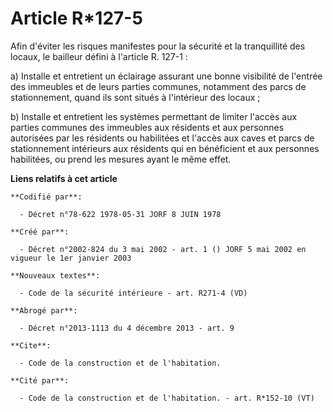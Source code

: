 # Article R*127-5

Afin d'éviter les risques manifestes pour la sécurité et la tranquillité des locaux, le bailleur défini à l'article R.
127-1 :

a) Installe et entretient un éclairage assurant une bonne visibilité de l'entrée des immeubles et de leurs parties communes,
notamment des parcs de stationnement, quand ils sont situés à l'intérieur des locaux ;

b) Installe et entretient les systèmes permettant de limiter l'accès aux parties communes des immeubles aux résidents et aux
personnes autorisées par les résidents ou habilitées et l'accès aux caves et parcs de stationnement intérieurs aux résidents
qui en bénéficient et aux personnes habilitées, ou prend les mesures ayant le même effet.

**Liens relatifs à cet article**

	**Codifié par**:

	  - Décret n°78-622 1978-05-31 JORF 8 JUIN 1978

	**Créé par**:

	  - Décret n°2002-824 du 3 mai 2002 - art. 1 () JORF 5 mai 2002 en vigueur le 1er janvier 2003

	**Nouveaux textes**:

	  - Code de la sécurité intérieure - art. R271-4 (VD)

	**Abrogé par**:

	  - Décret n°2013-1113 du 4 décembre 2013 - art. 9

	**Cite**:

	  - Code de la construction et de l'habitation.

	**Cité par**:

	  - Code de la construction et de l'habitation. - art. R*152-10 (VT)
